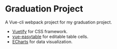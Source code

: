# Graduation Project
A Vue-cli webpack project for my graduation project.

 + [Vuetify](https://github.com/vuetifyjs/vuetify) for CSS framework.
 + [vue-easytable](https://github.com/Happy-Coding-Clans/vue-easytable) for editable table cells.
 + [ECharts](https://github.com/apache/incubator-echarts) for data visualization.
